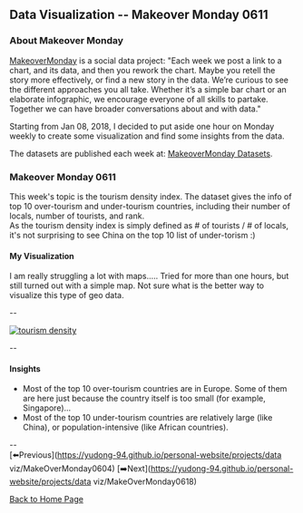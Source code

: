 <head>
  <!-- Global site tag (gtag.js) - Google Analytics -->
<script async src="https://www.googletagmanager.com/gtag/js?id=UA-112502179-1"></script>
<script>
  window.dataLayer = window.dataLayer || [];
  function gtag(){dataLayer.push(arguments);}
  gtag('js', new Date());

  gtag('config', 'UA-112502179-1');
</script>
</head>


## Data Visualization -- Makeover Monday 0611

### About Makeover Monday

[MakeoverMonday](http://www.makeovermonday.co.uk/) is a social data project:
"Each week we post a link to a chart, and its data, and then you rework the chart.
Maybe you retell the story more effectively, or find a new story in the data.
We’re curious to see the different approaches you all take. Whether it’s a simple bar chart or an elaborate infographic, we encourage everyone of all skills to partake.
Together we can have broader conversations about and with data."

Starting from Jan 08, 2018, I decided to put aside one hour on Monday weekly to create some visualization and find some insights from the data.

The datasets are published each week at: [MakeoverMonday Datasets](http://www.makeovermonday.co.uk/data/).

### Makeover Monday 0611

This week's topic is the tourism density index. The dataset gives the info of top 10 over-tourism and under-tourism countries, including their number of locals, number of tourists, and rank.  
As the tourism density index is simply defined as # of tourists / # of locals, it's not surprising to see China on the top 10 list of under-torism :)  


#### My Visualization

I am really struggling a lot with maps..... Tried for more than one hours, but still turned out with a simple map. Not sure what is the better way to visualize this type of geo data.  

--  
<div class='tableauPlaceholder' id='viz1528771116911' style='position: relative'>
<noscript><a href='#'>
  <img alt='tourism density ' src='https:&#47;&#47;public.tableau.com&#47;static&#47;images&#47;Ma&#47;MakeOverMonday0611&#47;tourismdensity&#47;1_rss.png' style='border: none' />
</a></noscript>
<object class='tableauViz'  style='display:none;'>
  <param name='host_url' value='https%3A%2F%2Fpublic.tableau.com%2F' />
  <param name='embed_code_version' value='3' />
  <param name='site_root' value='' />
  <param name='name' value='MakeOverMonday0611&#47;tourismdensity' />
  <param name='tabs' value='no' />
  <param name='toolbar' value='yes' />
  <param name='static_image' value='https:&#47;&#47;public.tableau.com&#47;static&#47;images&#47;Ma&#47;MakeOverMonday0611&#47;tourismdensity&#47;1.png' />
  <param name='animate_transition' value='yes' />
  <param name='display_static_image' value='yes' />
  <param name='display_spinner' value='yes' />
  <param name='display_overlay' value='yes' />
  <param name='display_count' value='yes' />
</object></div>               
<script type='text/javascript'>           
  var divElement = document.getElementById('viz1528771116911');   
  var vizElement = divElement.getElementsByTagName('object')[0];        
  vizElement.style.width='800px';vizElement.style.height='827px';       
  var scriptElement = document.createElement('script');              
  scriptElement.src = 'https://public.tableau.com/javascripts/api/viz_v1.js';   
  vizElement.parentNode.insertBefore(scriptElement, vizElement);            
</script>  

--  

#### Insights
* Most of the top 10 over-tourism countries are in Europe. Some of them are here just because the country itself is too small (for example, Singapore)...  
* Most of the top 10 under-tourism countries are relatively large (like China), or population-intensive (like African countries).  

--  
[⬅️Previous](https://yudong-94.github.io/personal-website/projects/data viz/MakeOverMonday0604) [➡️Next](https://yudong-94.github.io/personal-website/projects/data viz/MakeOverMonday0618)  

[Back to Home Page](https://yudong-94.github.io/personal-website/)
